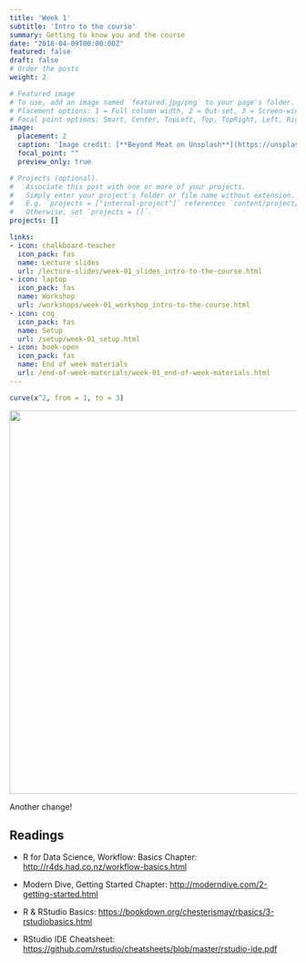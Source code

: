 ```yaml
---
title: 'Week 1'
subtitle: 'Intro to the course'
summary: Getting to know you and the course
date: "2018-04-09T00:00:00Z"
featured: false
draft: false
# Order the posts
weight: 2

# Featured image
# To use, add an image named `featured.jpg/png` to your page's folder.
# Placement options: 1 = Full column width, 2 = Out-set, 3 = Screen-width
# Focal point options: Smart, Center, TopLeft, Top, TopRight, Left, Right, BottomLeft, Bottom, BottomRight
image:
  placement: 2
  caption: 'Image credit: [**Beyond Meat on Unsplash**](https://unsplash.com/photos/ib5iJHRD5PY)'
  focal_point: ""
  preview_only: true

# Projects (optional).
#   Associate this post with one or more of your projects.
#   Simply enter your project's folder or file name without extension.
#   E.g. `projects = ["internal-project"]` references `content/project/deep-learning/index.md`.
#   Otherwise, set `projects = []`.
projects: []

links:
- icon: chalkboard-teacher
  icon_pack: fas
  name: Lecture slides
  url: /lecture-slides/week-01_slides_intro-to-the-course.html
- icon: laptop
  icon_pack: fas
  name: Workshop
  url: /workshops/week-01_workshop_intro-to-the-course.html
- icon: cog
  icon_pack: fas
  name: Setup
  url: /setup/week-01_setup.html
- icon: book-open
  icon_pack: fas
  name: End of week materials
  url: /end-of-week-materials/week-01_end-of-week-materials.html
---
```



```r
curve(x^2, from = 1, to = 3)
```

<img src="{{< blogdown/postref >}}index_files/figure-html/unnamed-chunk-1-1.png" width="672" />

Another change!

## Readings

- R for Data Science, Workflow: Basics Chapter: http://r4ds.had.co.nz/workflow-basics.html

- Modern Dive, Getting Started Chapter: http://moderndive.com/2-getting-started.html

- R & RStudio Basics: https://bookdown.org/chesterismay/rbasics/3-rstudiobasics.html

- RStudio IDE Cheatsheet: https://github.com/rstudio/cheatsheets/blob/master/rstudio-ide.pdf

